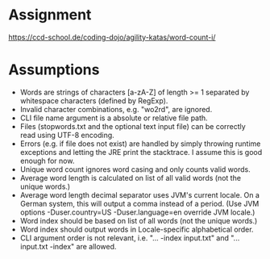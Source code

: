 # Assignment

https://ccd-school.de/coding-dojo/agility-katas/word-count-i/

# Assumptions

- Words are strings of characters [a-zA-Z] of length >= 1 separated by whitespace characters (defined by RegExp).
- Invalid character combinations, e.g. "wo2rd", are ignored.
- CLI file name argument is a absolute or relative file path.
- Files (stopwords.txt and the optional text input file) can be correctly read using UTF-8 encoding.
- Errors (e.g. if file does not exist) are handled by simply throwing runtime exceptions and letting the JRE print the stacktrace. I assume this is good enough for now.
- Unique word count ignores word casing and only counts valid words.
- Average word length is calculated on list of all valid words (not the unique words.)
- Average word length decimal separator uses JVM's current locale. On a German system, this will output a comma instead of a period. (Use JVM options -Duser.country=US -Duser.language=en override JVM locale.)
- Word index should be based on list of all words (not the unique words.)
- Word index should output words in Locale-specific alphabetical order.
- CLI argument order is not relevant, i.e. "... -index input.txt" and "... input.txt -index" are allowed.